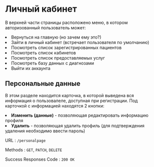 # Личный кабинет

В верхней части страницы расположено меню, в котором авторизованный 
пользователь может: 
<li>Вернуться на главную (но зачем ему это?)</li>
<li>Зайти в личный кабинет (встречает пользователя по умолчанию)</li> 
<li>Посмотреть список зарегистрированных пациентов</li>
<li>Посмотреть список кабинетов</li>
<li>Посмотреть список предоставляемых услуг</li>
<li>Посмотреть базу данных с диагнозами</li>
<li>Выйти их аккаунта</li>

## Персональные данные

В этом разделе находится карточка, в которой выведена вся информация о пользовалеле, доступная при регистрации.
Под карточкой с информацией находятся 2 кнопки:
<li><b>Изменить (данные)</b> - позволяющая редактировать информацию профиля</li>
<li><b>Удалить</b> - позволяющая удалить профиль (для подтверждения удаления необходимо ввести пароль)</li> 

URL : `/personalpage`

Methods : `GET`, `PATCH`, `DELETE`

Success Responses Code : `200 OK`